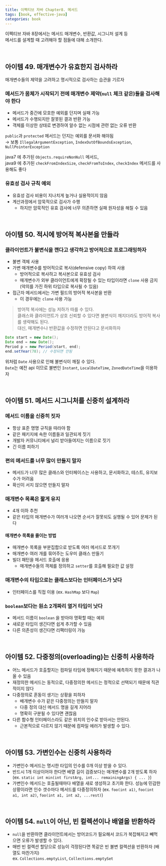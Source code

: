 ```yaml
---
title: 이펙티브 자바 Chapter8. 메서드
tags: [book, effective-java]
categories: book
---
```



이펙티브 자바 8장에서는 메서드 매개변수, 반환값, 시그니처 설계 등  
메서드를 설계할 때 고려해야 할 점들에 대해 소개한다.

<!--more-->

<br/>

## 아이템 49. 매개변수가 유효한지 검사하라

매개변수들의 제약을 고려하고 명시적으로 검사하는 습관을 기르자

### 메서드가 몸체가 **시작되기 전**에 매개변수 제약(`null` 체크 같은)들을 검사해야 한다
- 메서드가 중간에 모호한 예외를 던지며 실패 가능
- 메서드가 수행되지만 잘못된 결과 반환 가능
- 객체를 이상한 상태로 변경하여 알수 없는 시점에 관련 없는 오류 반환

`public`과 `protected` 메서드는 던지는 예외를 문서화 해야됨  
→ 보통 `IllegalArgumentException`, `IndexOutOfBoundsException`, `NullPointerException`

java7 에 추가된 `Objects.requireNonNull` 메서드,  
java9 에 추가된 `checkFromIndexSize`, `checkFromToIndex`, `checkIndex` 메서드를 사용해도 좋다


### 유효성 검사 규칙 예외
- 유효성 검사 비용이 지나치게 높거나 실용적이지 않음
- 계산과정에서 암묵적으로 검사가 수행
  - 하지만 암묵적인 유효 검사에 너무 의존하면 실패 원자성을 해칠 수 있음


<br/>


## 아이템 50. 적시에 방어적 복사본을 만들라

### 클라이언트가 불변식을 깬다고 생각하고 방어적으로 프로그래밍하자
- 불변 객체 사용
- 가변 매개변수를 방어적으로 복사(defensive copy) 하여 사용
  - 방어적으로 복사하고 복사본으로 유효성 검사
  - 매개변수가 외부 클라이언트에게 확장될 수 있는 타입이라면 `clone` 사용 금지 (악의를 가진 하위 타입으로 복사될 수 있음)
- 접근자 메서드에서는 가변 필드의 방어적 복사본을 반환 
  - 이 경우에는 `clone` 사용 가능
  

> 방어적 복사에는 성능 저하가 따를 수 있다.  
> 클래스와 클라이언트가 상호 신뢰할 수 있다면 불변식이 깨지더라도 방어적 복사를 생략해도 된다.    
> 대신, 매개변수나 반환값을 수정하면 안된다고 문서화하자 

```java 
Date start = new Date();
Date end = new Date();
Period p = new Period(start, end);
end.setYear(78); // 수정되면 안됨
```

위처럼 `Date` 사용으로 인해 불변식이 깨질 수 있다.  
`Date`는 예전 api 이므로 불변인 `Instant`, `LocalDateTime`, `ZonedDateTime`을 이용하자  

<br/>

## 아이템 51. 메서드 시그니처를 신중히 설계하라

### 메서드 이름을 신중히 짓자
- 항상 표준 명명 규칙을 따라야 함
- 같은 패키지에 속한 이름들과 일관되게 짓기
- 개발자 커뮤니티에서 널리 받아들여지는 이름으로 짓기
- 긴 이름 피하기

### 편의 메서드를 너무 많이 만들지 말자
- 메서드가 너무 많은 클래스와 인터페이스는 사용하고, 문서화하고, 테스트, 유지보수가 어려움
- 확신이 서지 않으면 만들지 말자

### 매개변수 목록은 짧게 유지
- 4개 이하 추천
- 같은 타입의 매개변수가 여러개 나오면 순서가 잘못되도 실행될 수 있어 문제가 된다

#### 매개변수 목록을 줄이는 방법
- 매개변수 목록을 부분집합으로 받도록 여러 메서드로 쪼개기
- 매개변수 여러 개를 묶어주는 도우미 클래스 만들기
- 빌더 패턴을 메서드 호출에 응용
  - 매개변수들의 객체를 정의하고 `setter`를 호출해 필요한 값 설정
  
### 매개변수의 타입으로는 클래스보다는 인터페이스가 낫다
- 인터페이스를 직접 이용 (ex. `HashMap` 보다 `Map`)

### `boolean`보다는 원소 2개짜리 열거 타입이 낫다
- 메서드 이름이 `boolean` 을 받아야 명확할 때는 예외
- 새로운 타입이 생긴다면 쉽게 추가할 수 있음 
- 다른 의존성이 생긴다면 리팩터링이 가능

<br/>

## 아이템 52. 다중정의(overloading)는 신중히 사용하라

- 어느 메서드가 호출할지는 컴파일 타임에 정해지기 때문에 예측하지 못한 결과가 나올 수 있음 
- 재정의한 메서드는 동적으로, 다중정의한 메서드는 정적으로 선택되기 때문에 직관적이지 않다  
- 다중정의로 혼동이 생기는 상황을 피하자
  - 배개변수 수가 같은 다중정의는 만들지 말자
  - 다중 정의 대신 메서드 명을 길게 지어라
  - 명확히 구분될 수 있다면 괜찮음
- 다른 함수형 인터페이스라도 같은 위치의 인수로 받아서는 안된다.
  - 근본적으로 다르지 않기 때문에 컴파일 에러가 발생할 수 있다.
    
 
<br/>

## 아이템 53. 가변인수는 신중히 사용하라

- 가변인수 메서드는 명시한 타입의 인수를 0개 이상 받을 수 있다.  
- 반드시 1개 이상이어야 한다면 배열 길이 검증보다는 매개변수를 2개 받도록 하자  
  (ex. `static int min(int firstArg, int... remainingArgs) { ... }`)  
- 가변인수 메서드는 호출될때마다 배열을 새로 생성하고 초기화 한다. 성능에 민감한 상황이라면 인수 갯수마다 메서드를 다중정의하자
  (ex. `foo(int a1)`, `foo(int a1, int a2)`, `foo(int a1, int a2, ...rest)`)


<br/>

## 아이템 54. `null`이 아닌, 빈 컬렉션이나 배열을 반환하라

- `null`을 반환하면 클라이언트에서는 방어코드가 필요해서 코드가 복잡해지고 빼먹으면 오류가 발생할 수 있다.  
- 매번 빈 컬렉션 할당으로 성능이 걱정된다면 똑같은 빈 불변 컬렉션을 반환하자 (배열도 마찬가지)  
  ex. `Collections.emptyList`, `Collections.emptySet`
  
